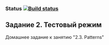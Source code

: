 ### Status [![Build status](https://ci.appveyor.com/api/projects/status/dqo747qu73sa6q0l?svg=true)](https://ci.appveyor.com/project/BrainLucker/2-3-testmode)

## Задание 2. Тестовый режим
Домашнее задание к занятию "2.3. Patterns"